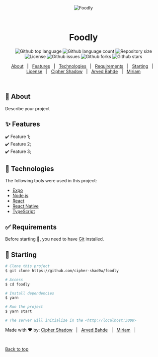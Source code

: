 <div align="center" id="top"> 
  <img src="./.github/app.gif" alt="Foodly" />

  &#xa0;

  <!-- <a href="https://foodly.streamlit.app">Demo</a> -->
</div>

<h1 align="center">Foodly</h1>

<p align="center">
  <img alt="Github top language" src="https://img.shields.io/github/languages/top/cipher-shad0w/foodly?color=56BEB8">

  <img alt="Github language count" src="https://img.shields.io/github/languages/count/cipher-shad0w/foodly?color=56BEB8">

  <img alt="Repository size" src="https://img.shields.io/github/repo-size/cipher-shad0w/foodly?color=56BEB8">

  <img alt="License" src="https://img.shields.io/github/license/cipher-shad0w/foodly?color=56BEB8">

  <img alt="Github issues" src="https://img.shields.io/github/issues/cipher-shad0w/foodly?color=56BEB8" />

  <img alt="Github forks" src="https://img.shields.io/github/forks/cipher-shad0w/foodly?color=56BEB8" />

  <img alt="Github stars" src="https://img.shields.io/github/stars/cipher-shad0w/foodly?color=56BEB8" />
</p>

<!-- Status -->

<!-- <h4 align="center"> 
	🚧  Foodly 🚀 Under construction...  🚧
</h4> 

<hr> -->

<p align="center">
  <a href="#dart-about">About</a> &#xa0; | &#xa0; 
  <a href="#sparkles-features">Features</a> &#xa0; | &#xa0;
  <a href="#rocket-technologies">Technologies</a> &#xa0; | &#xa0;
  <a href="#white_check_mark-requirements">Requirements</a> &#xa0; | &#xa0;
  <a href="#checkered_flag-starting">Starting</a> &#xa0; | &#xa0;
  <a href="#memo-license">License</a> &#xa0; | &#xa0;
  <a href="https://github.com/cipher-shad0w" target="_blank">Cipher Shadow</a> &#xa0; | &#xa0;
  <a href="https://github.com/arvedb" target="_blank">Arved Bahde</a> &#xa0; | &#xa0;
  <a href="https://github.com/mirixy" target="_blank">Miriam</a>
</p>

<br>

## :dart: About ##

Describe your project

## :sparkles: Features ##

:heavy_check_mark: Feature 1;\
:heavy_check_mark: Feature 2;\
:heavy_check_mark: Feature 3;

## :rocket: Technologies ##

The following tools were used in this project:

- [Expo](https://expo.io/)
- [Node.js](https://nodejs.org/en/)
- [React](https://pt-br.reactjs.org/)
- [React Native](https://reactnative.dev/)
- [TypeScript](https://www.typescriptlang.org/)

## :white_check_mark: Requirements ##

Before starting :checkered_flag:, you need to have [Git](https://git-scm.com) installed.

## :checkered_flag: Starting ##

```bash
# Clone this project
$ git clone https://github.com/cipher-shad0w/foodly

# Access
$ cd foodly

# Install dependencies
$ yarn

# Run the project
$ yarn start

# The server will initialize in the <http://localhost:3000>
```


Made with :heart: by:
<a href="https://github.com/cipher-shad0w" target="_blank">Cipher Shadow</a> &#xa0; | &#xa0;
<a href="https://github.com/arvedb" target="_blank">Arved Bahde</a> &#xa0; | &#xa0;
<a href="https://github.com/mirixy" target="_blank">Miriam</a>  &#xa0; | &#xa0;

&#xa0;

<a href="#top">Back to top</a>
